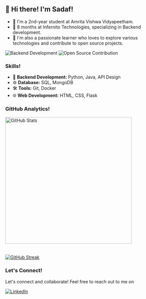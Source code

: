 ## 👋 Hi there! I'm Sadaf!

- 🚀 I'm a 2nd-year student at Amrita Vishwa Vidyapeetham.
- 🚀 8 months at Infernito Technologies, specializing in Backend development.
- 🚀 I'm also a passionate learner who loves to explore various technologies and contribute to open source projects.

![Backend Development](https://progress-bar.dev/100/?title=Backend) ![Open Source Contribution](https://progress-bar.dev/100/?title=Open%20Source)

### Skills!

- 💼 **Backend Development:** Python, Java, API Design
- ⚙️ **Database:** SQL, MongoDB
- 🛠️ **Tools:** Git, Docker
- 🌐 **Web Development:** HTML, CSS, Flask

### GitHub Analytics!

<img src="https://github-readme-stats.vercel.app/api?username=sadaf-a&show_icons=true&locale=en" alt="GitHub Stats" width="400" style="margin-bottom: 20px" />

[![GitHub Streak](https://streak-stats.demolab.com?user=sadaf-a&theme=highcontrast&hide_border=true)](https://git.io/streak-stats)

### Let's Connect!

Let's connect and collaborate! Feel free to reach out to me on

[![LinkedIn](https://img.shields.io/badge/LinkedIn-Connect-blue)](https://www.linkedin.com/in/sadaf-ahmed-b7b86b24b/)
